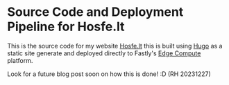 # Source Code and Deployment Pipeline for Hosfe.lt 

This is the source code for my website [Hosfe.lt](https://hosfe.lt) this is built using [Hugo](https://gohugo.io/) as a static site generate and deployed directly to Fastly's [Edge Compute](https://www.fastly.com/products/compute) platform. 

Look for a future blog post soon on how this is done! :D  (RH 20231227)

